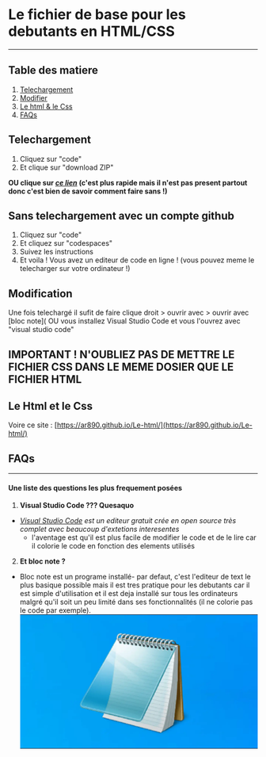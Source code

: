 # Le fichier de base pour les debutants en HTML/CSS
***
## Table des matiere
1. [Telechargement](#telechargement)
2. [Modifier](#modification)
3. [Le html & le Css](#le-html-et-le-css)
4. [FAQs](#faqs)

## Telechargement

  1. Cliquez sur "code"
  2. Et clique sur "download ZIP"
  
  __OU clique sur [_ce lien_](https://github.com/Ar890/Ramdomhtml/archive/refs/heads/main.zip) (c'est plus rapide mais il n'est pas present partout donc c'est bien de savoir comment faire sans !)__

## Sans telechargement avec un compte github

  1. Cliquez sur "code"
  2. Et cliquez sur "codespaces"
  3. Suivez les instructions
  4. Et voila ! Vous avez un editeur de code en ligne ! (vous pouvez meme le telecharger sur votre ordinateur !)

## Modification

Une fois telechargé il sufit de faire clique droit > ouvrir avec > ouvrir avec [bloc note]( OU vous installez Visual Studio Code et vous l'ouvrez avec "visual studio code"

## IMPORTANT  ! N'OUBLIEZ PAS DE METTRE LE FICHIER CSS DANS LE MEME DOSIER QUE LE FICHIER HTML

## Le Html et le Css

Voire ce site : [https://ar890.github.io/Le-html/](https://ar890.github.io/Le-html/)

## FAQs
***
#### Une liste des questions les plus frequement posées

 1. __Visual Studio Code ??? Quesaquo__ 

   * _[Visual Studio Code](https://code.visualstudio.com/) est un editeur gratuit crée en open source très complet avec beaucoup d'extetions interesentes_
      * l'aventage est qu'il est plus facile de modifier le code et de le lire car il colorie le code en fonction des elements utilisés

 2. __Et bloc note ?__ 
   - Bloc note est un programe installé- par defaut, c'est l'editeur de text le plus basique possible mais il est tres pratique pour les debutants car il est simple d'utilisation et il est deja installé sur tous les ordinateurs malgré qu'il soit un peu limité dans ses fonctionnalités (il ne colorie pas le code par exemple).
   ![image](/reameimg/blocnote.webp)
